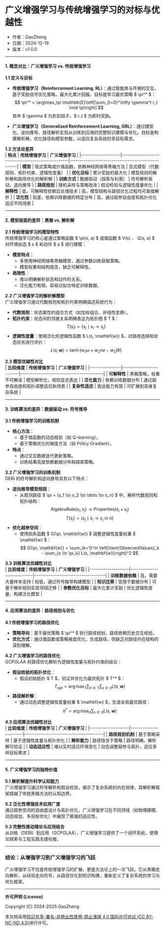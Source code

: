 # **广义增强学习与传统增强学习的对标与优越性**

- 作者：GaoZheng
- 日期：2024-12-19
- 版本：v1.0.0

---

#### **1. 概念对比：广义增强学习 vs. 传统增强学习**

**1.1 定义与目标**  
- **传统增强学习（Reinforcement Learning, RL）**：通过智能体与环境的交互，基于奖励信号优化策略，最大化累计回报。目标是学习最优策略 $ \pi^* $：
  $$
  \pi^* = \arg\max_\pi \mathbb{E}\left[\sum_{t=0}^\infty \gamma^t r_t \mid \pi\right]
  $$
  其中 $ \gamma $ 为折扣因子，$ r_t $ 为即时奖励。

- **广义增强学习（Generalized Reinforcement Learning, GRL）**：通过模型化、逆向推导、路径解析实现从训练到应用的完整知识建模与优化。目标是构建解析解，优化路径和模型参数，以适应复杂系统的多目标需求。

**1.2 方法论差异**  
| **特点**           | **传统增强学习**                                   | **广义增强学习**                                   |
|--------------------|---------------------------------------------------|---------------------------------------------------|
| **模型**           | 隐式策略或价值函数，依赖神经网络等黑箱方法        | 显式模型（代数规则、拓扑约束、逻辑性度量）        |
| **优化目标**       | 累计奖励的最大化                                   | 模型规则的解析解和路径优化的解析解                |
| **训练方式**       | 数据驱动（探索与利用）                             | 符号解析驱动，逆向推导                            |
| **路径规划**       | 随机采样与策略改进                                 | 假设检验与逻辑性度量优化                         |
| **解释性**         | 低，可解释性依赖后处理技术                         | 高，模型结构与路径优化过程均可直接解析            |
| **泛化性**         | 较差，依赖训练数据的特定分布                       | 高，通过超参自由度和拓扑优化适应不同场景         |

---

#### **2. 模型层面的差异：黑箱 vs. 解析解**

**2.1 传统增强学习的模型特性**  
传统增强学习的核心是通过策略函数 $ \pi(s, a) $ 或值函数 $ V(s) $、$ Q(s, a) $ 对环境状态 $ s $ 和动作 $ a $ 进行建模：
- **模型特点**：
  - 多使用神经网络等黑箱模型，通过参数训练获取策略。
  - 模型权重和结构隐含，缺乏可解释性。
- **局限性**：
  - 难以明确解析状态和动作的关系。
  - 泛化能力有限，容易过拟合特定训练数据。

**2.2 广义增强学习的解析解模型**  
广义增强学习通过代数规则和拓扑约束明确描述系统行为：
- **代数规则**：状态属性的组合方式（如加权组合、非线性变换）。
- **拓扑约束**：状态间的邻接关系明确表达为拓扑图 $ T $：
  $$
  T(s_i) = \{s_j \mid s_i \to s_j \}
  $$
- **逻辑性度量**：使用泛化的逻辑性函数 $ L(s, \mathbf{w}) $，对路径选择和状态优劣进行评价：
  $$
  L(s, \mathbf{w}) = \tanh\left(w_1 \omega + w_2 ne - w_3 W\right)
  $$

**2.3 模型优越性对比**  
| **比较维度**   | **传统增强学习**        | **广义增强学习**                          |
|----------------|-------------------------|------------------------------------------|
| **可解释性**   | 黑箱策略，权重不可解读  | 模型解析化，规则显式表达                 |
| **泛化能力**   | 依赖训练数据分布        | 通过超参自由度和拓扑调整适应新场景       |
| **复杂性适应** | 表达能力有限            | 可扩展到高维复杂系统                     |

---

#### **3. 训练算法的差异：数据驱动 vs. 符号推导**

**3.1 传统增强学习的训练机制**  
- **核心方法**：
  - 基于值函数的动态规划（如 Q-learning）。
  - 基于策略优化的梯度方法（如 Policy Gradient）。
- **特点**：
  - 通过交互数据迭代更新策略。
  - 训练结果高度依赖数据分布和探索策略。

**3.2 广义增强学习的训练机制**  
DERI 的符号解析和逆向推导具有以下特点：
- **逆向推导模型规则**：
  - 从观测路径 $ \pi = \{s_1 \to s_2 \to \dots \to s_n\} $ 中，解析代数规则和拓扑结构：
    $$
    \text{AlgebraRule}(s_i, s_j) \to \text{Properties}(s_i + s_j)
    $$
    $$
    T(s_i) = \{s_j \mid s_i \to s_j \text{ in } \pi\}
    $$
- **优化超参空间**：
  - 使用损失函数 $ G(\pi, \mathbf{w}) $ 调整逻辑性度量权重 $ \mathbf{w} $：
    $$
    G(\pi, \mathbf{w}) = \sum_{k=1}^m \left[\text{ObservedValues}_k - \sum_{s \in \pi_k} L(s, \mathbf{w})\right]^2
    $$

**3.3 训练算法优越性对比**  
| **比较维度**       | **传统增强学习**           | **广义增强学习**                    |
|--------------------|----------------------------|------------------------------------|
| **训练数据依赖**   | 高，需要大量样本支持       | 较低，通过符号推导构建模型         |
| **知识迁移**       | 受限于数据分布             | 可基于解析规则实现领域迁移         |
| **参数优化目标**   | 最大化累计奖励             | 优化逻辑性度量，构建泛化模型       |

---

#### **4. 应用算法的差异：路径规划与优化**

**4.1 传统增强学习的路径优化**  
- **策略导向**：基于最优策略 $ \pi^* $ 执行路径规划，路径依赖历史交互经验。
- **优化方式**：通过值函数或策略梯度优化，生成路径，但缺乏对路径内在结构的深刻理解。

**4.2 广义增强学习的路径优化**  
GCPOLAA 将路径优化解析为逻辑性度量与拓扑约束的结合：
- **假设检验的拓扑优化**：
  - 假设初始拓扑 $ T $，验证并优化为最优拓扑 $ T^* $：
    $$
    T_{\text{opt}} = \arg\max_{T} \sum_{\pi \in T} \sum_{s \in \pi} L(s, \mathbf{w})
    $$
- **路径解析解**：
  - 通过动态调整逻辑性度量权重 $ \mathbf{w} $，生成全局最优路径：
    $$
    \pi^* = \arg\max_{\pi} \sum_{s \in \pi} L(s, \mathbf{w})
    $$

**4.3 应用算法优越性对比**  
| **比较维度**       | **传统增强学习**       | **广义增强学习**                        |
|--------------------|-----------------------|----------------------------------------|
| **路径规划机制**   | 基于策略采样          | 基于逻辑性度量与拓扑优化               |
| **解析能力**       | 路径隐含于策略         | 路径明确，解析解可验证                 |
| **动态适应性**     | 难以实时适应环境变化   | 动态调整超参与拓扑，适应多样目标需求   |

---

#### **5. 广义增强学习的独特价值**

**5.1 解析解提升科学认知能力**  
广义增强学习通过符号解析和假设检验，揭示了复杂系统的内在规律，其解析解框架超越了传统黑箱方法的认知边界。

**5.2 泛化性增强技术应用广度**  
通过超参空间的自由度设计与拓扑优化，广义增强学习在不同领域（如物理建模、动态规划、多目标优化）中展现了极强的适应性。

**5.3 完整性推动理论与应用结合**  
从训练（DERI）到应用（GCPOLAA），广义增强学习提供了一个闭环系统，使理论探索与工程实践无缝衔接。

---

### **结论：从增强学习到广义增强学习的飞跃**
广义增强学习不仅是传统增强学习的扩展，更是方法论上的一次飞跃。它从黑箱走向解析，从经验走向符号，从路径优化到知识构建，重新定义了复杂系统的学习与优化框架。

---

**许可声明 (License)**

Copyright (C) 2024-2025 GaoZheng 

本文档采用[知识共享-署名-非商业性使用-禁止演绎 4.0 国际许可协议 (CC BY-NC-ND 4.0)](https://creativecommons.org/licenses/by-nc-nd/4.0/deed.zh-Hans)进行许可。
